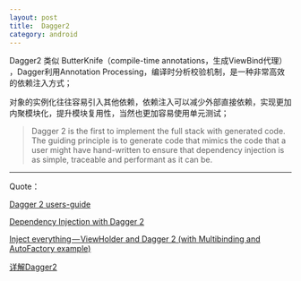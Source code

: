 ```yaml
---
layout: post
title:  Dagger2
category: android
---
```


Dagger2 类似 ButterKnife（compile-time annotations，生成ViewBind代理） ，Dagger利用Annotation Processing，编译时分析校验机制，是一种非常高效的依赖注入方式；

对象的实例化往往容易引入其他依赖，依赖注入可以减少外部直接依赖，实现更加内聚模块化，提升模块复用性，当然也更加容易使用单元测试；

>  Dagger 2 is the first to implement the full stack with generated code. The guiding principle is to generate code that mimics the code that a user might have hand-written to ensure that dependency injection is as simple, traceable and performant as it can be.










---

Quote：

[Dagger 2 users-guide](http://google.github.io/dagger/users-guide)

[Dependency Injection with Dagger 2](https://github.com/codepath/android_guides/wiki/Dependency-Injection-with-Dagger-2)

[Inject everything — ViewHolder and Dagger 2 (with Multibinding and AutoFactory example)](https://medium.com/@froger_mcs/inject-everything-viewholder-and-dagger-2-e1551a76a908#.z22tzr2cn)

[详解Dagger2](http://www.jcodecraeer.com/a/anzhuokaifa/androidkaifa/2015/0519/2892.html)
